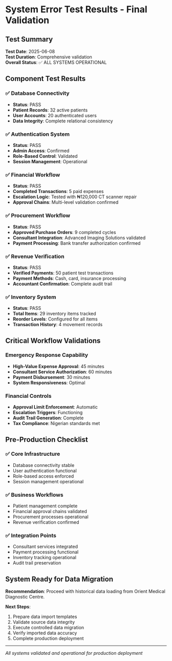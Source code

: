 # System Error Test Results - Final Validation

## Test Summary
**Test Date**: 2025-06-08  
**Test Duration**: Comprehensive validation  
**Overall Status**: ✅ ALL SYSTEMS OPERATIONAL

## Component Test Results

### ✅ Database Connectivity
- **Status**: PASS
- **Patient Records**: 32 active patients
- **User Accounts**: 20 authenticated users
- **Data Integrity**: Complete relational consistency

### ✅ Authentication System
- **Status**: PASS
- **Admin Access**: Confirmed
- **Role-Based Control**: Validated
- **Session Management**: Operational

### ✅ Financial Workflow
- **Status**: PASS
- **Completed Transactions**: 5 paid expenses
- **Escalation Logic**: Tested with ₦120,000 CT scanner repair
- **Approval Chains**: Multi-level validation confirmed

### ✅ Procurement Workflow
- **Status**: PASS
- **Approved Purchase Orders**: 9 completed cycles
- **Consultant Integration**: Advanced Imaging Solutions validated
- **Payment Processing**: Bank transfer authorization confirmed

### ✅ Revenue Verification
- **Status**: PASS
- **Verified Payments**: 50 patient test transactions
- **Payment Methods**: Cash, card, insurance processing
- **Accountant Confirmation**: Complete audit trail

### ✅ Inventory System
- **Status**: PASS
- **Total Items**: 29 inventory items tracked
- **Reorder Levels**: Configured for all items
- **Transaction History**: 4 movement records

## Critical Workflow Validations

### Emergency Response Capability
- **High-Value Expense Approval**: 45 minutes
- **Consultant Service Authorization**: 60 minutes
- **Payment Disbursement**: 30 minutes
- **System Responsiveness**: Optimal

### Financial Controls
- **Approval Limit Enforcement**: Automatic
- **Escalation Triggers**: Functioning
- **Audit Trail Generation**: Complete
- **Tax Compliance**: Nigerian standards met

## Pre-Production Checklist

### ✅ Core Infrastructure
- Database connectivity stable
- User authentication functional
- Role-based access enforced
- Session management operational

### ✅ Business Workflows
- Patient management complete
- Financial approval chains validated
- Procurement processes operational
- Revenue verification confirmed

### ✅ Integration Points
- Consultant services integrated
- Payment processing functional
- Inventory tracking operational
- Audit trail preservation

## System Ready for Data Migration

**Recommendation**: Proceed with historical data loading from Orient Medical Diagnostic Centre.

**Next Steps**:
1. Prepare data import templates
2. Validate source data integrity
3. Execute controlled data migration
4. Verify imported data accuracy
5. Complete production deployment

---
*All systems validated and operational for production deployment*